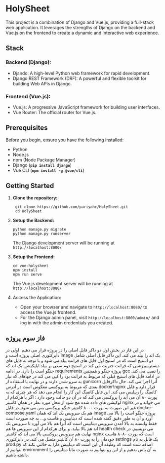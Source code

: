 # HolySheet
This project is a combination of Django and Vue.js, providing a full-stack web application. It leverages the strengths of Django on the backend and Vue.js on the frontend to create a dynamic and interactive web experience.
## Stack
### Backend (Django):
* Djando: A high-level Python web framework for rapid development.
* Django REST Framework (DRF): A powerful and flexible toolkit for building Web APIs in Django.
### Frontend (Vue.js):
* Vue.js: A progressive JavaScript framework for building user interfaces.
* Vue Router: The official router for Vue.js.
## Prerequisites
Before you begin, ensure you have the following installed:
* Python
* Node.js
* npm (Node Package Manager)
* Django (**`pip install django`**)
* Vue CLI (**`npm install -g @vue/cli`**)
## Getting Started
1. **Clone the repository:**
   ```
    git clone https://github.com/pariyahr/HolySheet.git
    cd HolySheet
   ```
2. **Setup the Backend:**
   ```
   python manage.py migrate
   python manage.py runserver
   ```
    The Django development server will be running at
`http://localhost:8000/`

3. **Setup the Frontend:**
    ```
    cd vue-holysheet
    npm install
    npm run serve
    ```
    The Vue.js development server will be running at
`http://localhost:8080/`

4. Access the Application:
   * Open your browser and navigate to `http://localhost:8080/` to access the Vue.js frontend.
   * For the Django admin panel, visit `http://localhost:8000/admin/` and log in with the admin credentials you created.
## فاز سوم پروژه

در این فاز در بخش اول دو داکر فایل اصلی را در پروژه قرار می دهیم. اولی در دایرکتوری اصلی پروژه است و image بک اند را بیلد می کند. این داکر فایل اصلی شامل دو استیج است که در استیج اول فایل های فرانت بیلد می شود و با توجه به فایل های دیستریببیوشنی که فرانت جنریت می کند در استیج دوم سعی بر بیلد اپلیکیشن بک اند که جنگو است را دارد. در ادامه requirements پروژه جنگو و همچنین gcc را نصب می کند.
در ادامه فایل های استیج قبلی که مربوط به فرانت بود را کپی می کند در جهاهای که نیاز به سرو شدن دارند و در نهایت با استفاده از gunicorn آنرا اجرا می کند.
حال داکرفایل بعدی که مربوط به پروکسی معکوس است در آدرس docker\nginx قرار دارد و فایل کانفیگ را ریپلیس می کند. این فایل کانفیگ این کار را انجام می دهد که هر چیزی که به پورت ۸۰ آن می آید را پروکسی می کند که در آن دو حالت وجود دارد : اگر با هرکدام از لوکیشن های داده شده مچ شود از محل مورد نظر در همان کانتینر nginx می خواند و در غیر این صورت به پورت ۸۰۰۰ کانتینر جنگو پروکسی پس می شود.
در فایل docker-compose.yaml هم یک سرویس بک اند که همان image پروژه جنگو است را بالا می آورد و آن به طور دقیق گفته شده است که دیتابیس و هاست و… به چه صورت است فقط وابسته به بالا آمدن سرویس دیتابیس است که آنرا هم بالا می آورد تا سرویس بک اند هم بالا بیاید.
و برای هرکدام از این سرویس ها هم health check  می نویسیم.
در نهایت هم سرویس پروکسی بالا می آید که کانتینر nginx است که پورت ۸۰۸۰ هاست خودمان را به پورت ۸۰ آن کانتینر متصل می کند.
در دایرکتوری settings یک فایل به نام prod.py اضافه شده است که وظیفه آن این است که دیتابیس مارا به حالتی بکند که بتوانیم از environment به آن پاس بدهیم و از این رو بتوانیم به صورت مانا دیتابیس را داشته باشیم.



